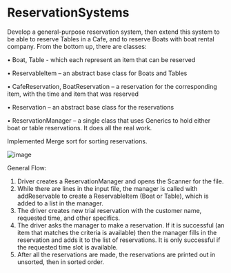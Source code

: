 # ReservationSystems

Develop a general-purpose reservation system, then extend this system to be able to reserve Tables in a Cafe, and to reserve Boats with boat rental company.
From the bottom up, there are classes:

•	Boat, Table  - which each represent an item that can be reserved

•	ReservableItem – an abstract base class for Boats and Tables

•	CafeReservation, BoatReservation – a reservation for the corresponding item, with the time and item that was reserved

•	Reservation – an abstract base class for the reservations

•	ReservationManager – a single class that uses Generics to hold either boat or table reservations.  It does all the real work.

Implemented Merge sort for sorting reservations.

![image](https://user-images.githubusercontent.com/78957509/134765104-d277f594-72b8-4b8b-a2b0-cdba26f4397f.png)

General Flow:
1.	Driver creates a ReservationManager and opens the Scanner for the file.
2.	While there are lines in the input file, the manager is called with addReservable to create a ReservableItem (Boat or Table), which is added to a list in the manager.
3.	The driver creates new trial reservation with the customer name, requested time, and other specifics.
4.	The driver asks the manager to make a reservation.  If it is successful (an item that matches the criteria is available) then the manager fills in the reservation and adds it to the list of reservations. It is only successful if the requested time slot is available.
5.	After all the reservations are made, the reservations are printed out in unsorted, then in sorted order.




